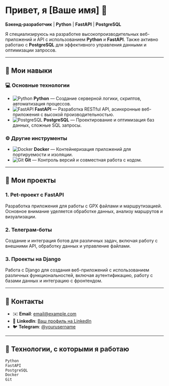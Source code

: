 # Привет, я [Ваше имя] 👋

**Бэкенд-разработчик** | **Python** | **FastAPI** | **PostgreSQL**

Я специализируюсь на разработке высокопроизводительных веб-приложений и API с использованием **Python** и **FastAPI**. Также активно работаю с **PostgreSQL** для эффективного управления данными и оптимизации запросов.

---

## 🚀 Мои навыки

### 💻 Основные технологии

- ![Python](https://img.shields.io/badge/-Python-3776AB?style=flat&logo=python&logoColor=white) **Python** — Создание серверной логики, скриптов, автоматизация процессов.
- ![FastAPI](https://img.shields.io/badge/-FastAPI-009688?style=flat&logo=fastapi&logoColor=white) **FastAPI** — Разработка RESTful API, асинхронные веб-приложения с высокой производительностью.
- ![PostgreSQL](https://img.shields.io/badge/-PostgreSQL-336791?style=flat&logo=postgresql&logoColor=white) **PostgreSQL** — Проектирование и оптимизация баз данных, сложные SQL запросы.

### ⚙️ Другие инструменты

- ![Docker](https://img.shields.io/badge/-Docker-2496ED?style=flat&logo=docker&logoColor=white) **Docker** — Контейнеризация приложений для портируемости и изоляции.
- ![Git](https://img.shields.io/badge/-Git-F05032?style=flat&logo=git&logoColor=white) **Git** — Контроль версий и совместная работа с кодом.

---

## 📂 Мои проекты

### 1. **Pet-проект с FastAPI**
Разработка приложения для работы с GPX файлами и маршрутизацией. Основное внимание уделяется обработке данных, анализу маршрутов и визуализации.

### 2. **Телеграм-боты**
Создание и интеграция ботов для различных задач, включая работу с внешними API, обработку данных и управление файлами.

### 3. **Проекты на Django**
Работа с Django для создания веб-приложений с использованием различных функциональностей, включая аутентификацию, работу с базами данных и интеграцию с фронтендом.

---

## 💬 Контакты

- ✉️ **Email**: [email@example.com](mailto:email@example.com)
- 🔗 **LinkedIn**: [Ваш профиль на LinkedIn](https://www.linkedin.com/in/your-profile)
- 🐦 **Telegram**: [@yourusername](https://t.me/yourusername)

---

## 🔧 Технологии, с которыми я работаю

```bash
Python
FastAPI
PostgreSQL
Docker
Git
